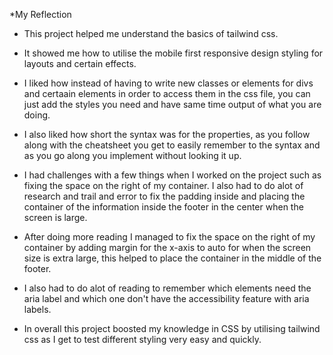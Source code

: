 *My Reflection

- This project helped me understand the basics of tailwind css.
- It showed me how to utilise the mobile first responsive design styling for layouts and certain effects.
- I liked how instead of having to write new classes or elements for divs and certaain elements in order to access them in the css file, you can just add the styles you need and have same time output of what you are doing.
- I also liked how short the syntax was for the properties, as you follow along with the cheatsheet you get to easily remember to the syntax and as you go along you implement without looking it up.
- I had challenges with a few things when I worked on the project such as fixing the space on the right of my container. I also had to do alot of research and trail and error to fix the padding inside and placing the container of the information inside the footer in the center when the screen is large.
- After doing more reading I managed to fix the space on the right of my container by adding margin for the x-axis to auto for when the screen size is extra large, this helped to place the container in the middle of the footer.
- I also had to do alot of reading to remember which elements need the aria label and which one don't have the accessibility feature with aria labels.

- In overall this project boosted my knowledge in CSS by utilising tailwind css as I get to test different styling very easy and quickly.
